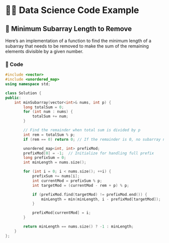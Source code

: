 # 👩‍💻 Data Science Code Example

## 🚀 Minimum Subarray Length to Remove

Here’s an implementation of a function to find the minimum length of a subarray that needs to be removed to make the sum of the remaining elements divisible by a given number.

### 📜 Code

```cpp
#include <vector>
#include <unordered_map>
using namespace std;

class Solution {
public:
    int minSubarray(vector<int>& nums, int p) {
        long totalSum = 0;
        for (int num : nums) {
            totalSum += num;
        }

        // Find the remainder when total sum is divided by p
        int rem = totalSum % p;
        if (rem == 0) return 0; // If the remainder is 0, no subarray needs to be removed

        unordered_map<int, int> prefixMod;
        prefixMod[0] = -1;  // Initialize for handling full prefix
        long prefixSum = 0;
        int minLength = nums.size();

        for (int i = 0; i < nums.size(); ++i) {
            prefixSum += nums[i];
            int currentMod = prefixSum % p;
            int targetMod = (currentMod - rem + p) % p;

            if (prefixMod.find(targetMod) != prefixMod.end()) {
                minLength = min(minLength, i - prefixMod[targetMod]);
            }

            prefixMod[currentMod] = i;
        }

        return minLength == nums.size() ? -1 : minLength;
    }
};
